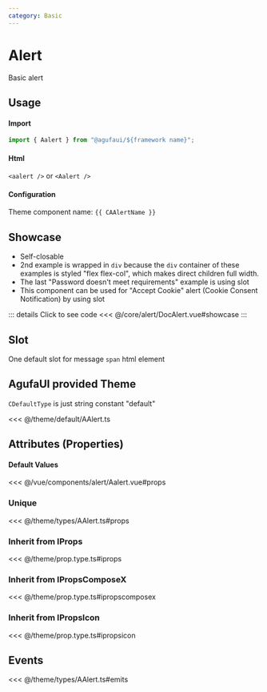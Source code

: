 ```yaml
---
category: Basic
---
```


<script setup>
import { CAAlertName } from '@agufaui/theme'
</script>

# Alert

Basic alert

## Usage

#### Import

```ts
import { Aalert } from "@agufaui/${framework name}";
```

#### Html

`<aalert />` or `<Aalert />`

#### Configuration

Theme component name: `{{ CAAlertName }}`

## Showcase

- Self-closable
- 2nd example is wrapped in `div` because the `div` container of these examples is styled "flex flex-col", which makes direct children full width.   
- The last "Password doesn't meet requirements" example is using slot
- This component can be used for "Accept Cookie" alert (Cookie Consent Notification) by using slot

<DocAlert />

::: details Click to see code
<<< @/core/alert/DocAlert.vue#showcase
:::

## Slot

One default slot for message `span` html element

## AgufaUI provided Theme

`CDefaultType` is just string constant "default"

<<< @/theme/default/AAlert.ts

## Attributes (Properties)

#### Default Values

<<< @/vue/components/alert/Aalert.vue#props

### Unique

<<< @/theme/types/AAlert.ts#props

### Inherit from IProps

<<< @/theme/prop.type.ts#iprops

### Inherit from IPropsComposeX

<<< @/theme/prop.type.ts#ipropscomposex

### Inherit from IPropsIcon

<<< @/theme/prop.type.ts#ipropsicon

## Events

<<< @/theme/types/AAlert.ts#emits
